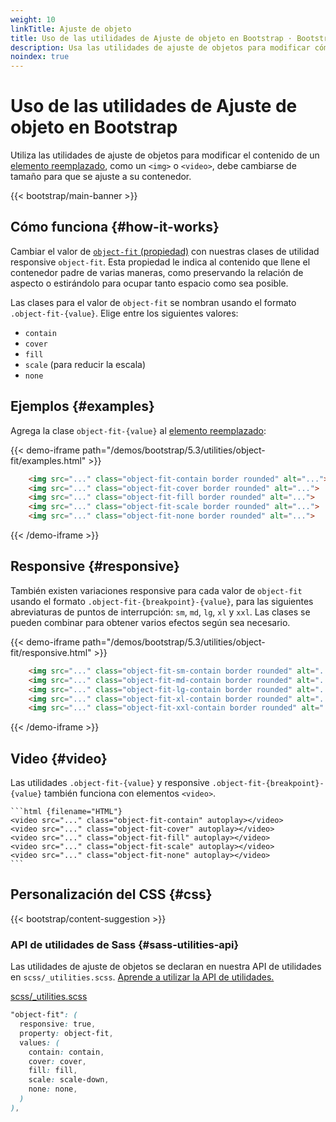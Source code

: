 ```yaml
---
weight: 10
linkTitle: Ajuste de objeto
title: Uso de las utilidades de Ajuste de objeto en Bootstrap · Bootstrap en Español v5.3
description: Usa las utilidades de ajuste de objetos para modificar cómo se debe cambiar el tamaño del contenido de un elemento reemplazado, como <img> o <video>, para que se ajuste a su contenedor.
noindex: true
---
```


# Uso de las utilidades de Ajuste de objeto en Bootstrap

Utiliza las utilidades de ajuste de objetos para modificar el contenido de un [elemento reemplazado](https://developer.mozilla.org/en-US/docs/Web/CSS/Replaced_element), como un `<img>` o `<video>`, debe cambiarse de tamaño para que se ajuste a su contenedor.

{{< bootstrap/main-banner >}}

Cómo funciona {#how-it-works}
-------------------------------

Cambiar el valor de [`object-fit` (propiedad)](https://developer.mozilla.org/en-US/docs/Web/CSS/object-fit) con nuestras clases de utilidad responsive `object-fit`. Esta propiedad le indica al contenido que llene el contenedor padre de varias maneras, como preservando la relación de aspecto o estirándolo para ocupar tanto espacio como sea posible.

Las clases para el valor de `object-fit` se nombran usando el formato `.object-fit-{value}`. Elige entre los siguientes valores:

* `contain`
* `cover`
* `fill`
* `scale` (para reducir la escala)
* `none`

Ejemplos {#examples}
---------------------

Agrega la clase `object-fit-{value}` al [elemento reemplazado](https://developer.mozilla.org/en-US/docs/Web/CSS/Replaced_element):

{{< demo-iframe path="/demos/bootstrap/5.3/utilities/object-fit/examples.html" >}}
```html {filename="HTML"}
    <img src="..." class="object-fit-contain border rounded" alt="...">
    <img src="..." class="object-fit-cover border rounded" alt="...">
    <img src="..." class="object-fit-fill border rounded" alt="...">
    <img src="..." class="object-fit-scale border rounded" alt="...">
    <img src="..." class="object-fit-none border rounded" alt="...">
```
{{< /demo-iframe >}}

Responsive {#responsive}
-------------------------

También existen variaciones responsive para cada valor de `object-fit` usando el formato `.object-fit-{breakpoint}-{value}`, para las siguientes abreviaturas de puntos de interrupción: `sm`, `md`, `lg`, `xl` y `xxl`. Las clases se pueden combinar para obtener varios efectos según sea necesario.

{{< demo-iframe path="/demos/bootstrap/5.3/utilities/object-fit/responsive.html" >}}
```html {filename="HTML"}
    <img src="..." class="object-fit-sm-contain border rounded" alt="...">
    <img src="..." class="object-fit-md-contain border rounded" alt="...">
    <img src="..." class="object-fit-lg-contain border rounded" alt="...">
    <img src="..." class="object-fit-xl-contain border rounded" alt="...">
    <img src="..." class="object-fit-xxl-contain border rounded" alt="...">
```
{{< /demo-iframe >}}

Video {#video}
---------------

Las utilidades `.object-fit-{value}` y responsive `.object-fit-{breakpoint}-{value}` también funciona con elementos `<video>`.

    ```html {filename="HTML"}
    <video src="..." class="object-fit-contain" autoplay></video>
    <video src="..." class="object-fit-cover" autoplay></video>
    <video src="..." class="object-fit-fill" autoplay></video>
    <video src="..." class="object-fit-scale" autoplay></video>
    <video src="..." class="object-fit-none" autoplay></video>
    ```

Personalización del CSS {#css}
-----------

{{< bootstrap/content-suggestion >}}

### API de utilidades de Sass {#sass-utilities-api}

Las utilidades de ajuste de objetos se declaran en nuestra API de utilidades en `scss/_utilities.scss`. [Aprende a utilizar la API de utilidades.](/bootstrap/5.3/utilities/api/#using-the-api)

[scss/_utilities.scss](https://github.com/twbs/bootstrap/blob/v5.3.2/scss/_utilities.scss)

```scss {filename="scss/_utilities.scss"}
"object-fit": (
  responsive: true,
  property: object-fit,
  values: (
    contain: contain,
    cover: cover,
    fill: fill,
    scale: scale-down,
    none: none,
  )
),
```